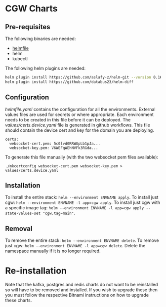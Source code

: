 # CGW Charts

## Pre-requisites

The following binaries are needed:
- [helmfile](https://github.com/helmfile/helmfile/releases/download/v0.165.0/helmfile_0.165.0_linux_amd64.tar.gz)
- helm
- kubectl

The following helm plugins are needed:
```bash
helm plugin install https://github.com/aslafy-z/helm-git --version 0.16.0
helm plugin install https://github.com/databus23/helm-diff
```

## Configuration

_helmfile.yaml_ contains the configuration for all the environments. External values files are used for secrets or where appropriate. Each environment needs to be created in this file before it can be deployed. The _values/certs.device.yaml_ file is generated in github workflows.
This file should contain the device cert and key for the domain you are deploying.
```
certs:
  websocket-cert.pem: 5c0lvd0RRWUpLb1pJa...
  websocket-key.pem: V6WEFqWEhNVFk3RGda...
```
To generate this file manually (with the two websocket pem files available):
```
./mkcertconfig websocket-cert.pem websocket-key.pem > values/certs.device.yaml
```

## Installation

To install the entire stack: `helm --environment ENVNAME apply`.
To install just cgw: `helm --environment ENVNAME -l app=cgw apply`.
To install just cgw with a specific image tag: `helm --environment ENVNAME -l app=cgw apply --state-values-set "cgw.tag=main"`.

## Removal

To remove the entire stack: `helm --environment ENVNAME delete`.
To remove just cgw: `helm --environment ENVNAME -l app=cgw delete`.
Delete the namespace manually if it is no longer required.

# Re-installation

Note that the kafka, postgres and redis charts do not want to be reinstalled so will have to be removed and installed. If you wish to upgrade these then you must follow the respective Bitnami instructions on how to upgrade these charts.
